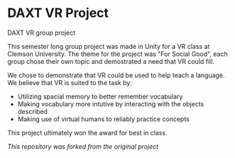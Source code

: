 # DAXT VR Project
DAXT VR group project

This semester long group project was made in Unity for a VR class at Clemson University.
The theme for the project was "For Social Good", each group chose their own topic and demostrated a need that VR could fill.

We chose to demonstrate that VR could be used to help teach a language.
We believe that VR is suited to the task by:
- Utilizing spacial memory to better remember vocabulary
- Making vocabulary more intutive by interacting with the objects described
- Making use of virtual humans to reliably practice concepts

This project ultimately won the award for best in class.

*This repository was forked from the original project*

